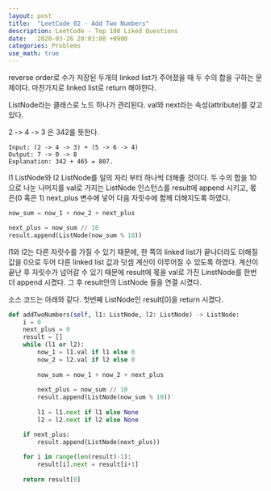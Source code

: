 ```yaml
---
layout: post
title:  "LeetCode 02 - Add Two Numbers"
description: LeetCode - Top 100 Liked Questions
date:   2020-03-26 20:03:00 +0900
categories: Problems
use_math: true
---
```


reverse order로 수가 저장된 두개의 linked list가 주어졌을 때 두 수의 합을 구하는 문제이다.
마찬가지로 linked list로 return 해야한다.

ListNode라는 클래스로 노드 하나가 관리된다. val와 next라는 속성(attribute)를 갖고 있다.

2 -> 4 -> 3 은 342를 뜻한다.

```
Input: (2 -> 4 -> 3) + (5 -> 6 -> 4)
Output: 7 -> 0 -> 8
Explanation: 342 + 465 = 807.
```

l1 ListNode와 l2 ListNode를 일의 자리 부터 하나씩 더해줄 것이다. 두 수의 합을 10으로 나눈 나머지를 val로 가지는 ListNode 인스턴스를 result에 append 시키고, 몫은(0 혹은 1) next_plus 변수에 넣어 다음 자릿수에 함께 더해지도록 하였다.

```python
now_sum = now_1 + now_2 + next_plus

next_plus = now_sum // 10
result.append(ListNode(now_sum % 10))
```

l1와 l2는 다른 자릿수를 가질 수 있기 때문에, 한 쪽의 linked list가 끝나더라도 더해질 값을 0으로 두어 다른 linked list 값과 덧셈 계산이 이루어질 수 있도록 하였다. 계산이 끝난 후 자릿수가 넘어갈 수 있기 때문에 result에 몫을 val로 가진 LinstNode를 한번 더 append 시켰다. 그 후 result안의 ListNode 들을 연결 시켰다.

소스 코드는 아래와 같다. 첫번째 ListNode인 result[0]을 return 시켰다.

```python
def addTwoNumbers(self, l1: ListNode, l2: ListNode) -> ListNode:
    i = 0
    next_plus = 0
    result = []    
    while (l1 or l2):
        now_1 = l1.val if l1 else 0
        now_2 = l2.val if l2 else 0
        
        now_sum = now_1 + now_2 + next_plus
        
        next_plus = now_sum // 10
        result.append(ListNode(now_sum % 10))
        
        l1 = l1.next if l1 else None
        l2 = l2.next if l2 else None

    if next_plus:
        result.append(ListNode(next_plus))
    
    for i in range(len(result)-1):
        result[i].next = result[i+1]
    
    return result[0]
```